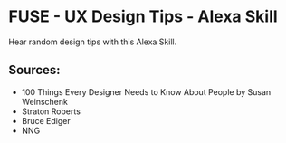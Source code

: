 # FUSE - UX Design Tips - Alexa Skill
Hear random design tips with this Alexa Skill.

## Sources:
* 100 Things Every Designer Needs to Know About People by Susan Weinschenk
* Straton Roberts
* Bruce Ediger
* NNG
